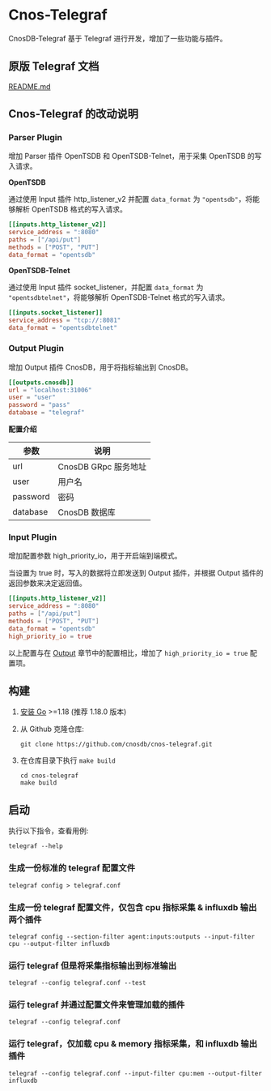 # Cnos-Telegraf

CnosDB-Telegraf 基于 Telegraf 进行开发，增加了一些功能与插件。

## 原版 Telegraf 文档

[README.md](./README.telegraf.md)

## Cnos-Telegraf 的改动说明

### Parser Plugin

增加 Parser 插件 OpenTSDB 和 OpenTSDB-Telnet，用于采集 OpenTSDB 的写入请求。

**OpenTSDB**

通过使用 Input 插件 http_listener_v2 并配置 `data_format` 为 `"opentsdb"`，将能够解析 OpenTSDB 格式的写入请求。

```toml
[[inputs.http_listener_v2]]
service_address = ":8080"
paths = ["/api/put"]
methods = ["POST", "PUT"]
data_format = "opentsdb"
```

**OpenTSDB-Telnet**

通过使用 Input 插件 socket_listener，并配置 `data_format` 为 `"opentsdbtelnet"`，将能够解析 OpenTSDB-Telnet 格式的写入请求。

```toml
[[inputs.socket_listener]]
service_address = "tcp://:8081"
data_format = "opentsdbtelnet"
```

### Output Plugin

增加 Output 插件 CnosDB，用于将指标输出到 CnosDB。

```toml
[[outputs.cnosdb]]
url = "localhost:31006"
user = "user"
password = "pass"
database = "telegraf"
```

**配置介绍**

| 参数       | 说明               |
|----------|------------------|
| url      | CnosDB GRpc 服务地址 |
| user     | 用户名              |
| password | 密码               |
| database | CnosDB 数据库       |

### Input Plugin

增加配置参数 high_priority_io，用于开启端到端模式。

当设置为 true 时，写入的数据将立即发送到 Output 插件，并根据 Output 插件的返回参数来决定返回值。

```toml
[[inputs.http_listener_v2]]
service_address = ":8080"
paths = ["/api/put"]
methods = ["POST", "PUT"]
data_format = "opentsdb"
high_priority_io = true
```

以上配置与在 [Output](#output) 章节中的配置相比，增加了 `high_priority_io = true` 配置项。

## 构建

1. [安装 Go](https://golang.org/doc/install) >=1.18 (推荐 1.18.0 版本)
2. 从 Github 克隆仓库:

   ```shell
   git clone https://github.com/cnosdb/cnos-telegraf.git
   ```

3. 在仓库目录下执行 `make build`

   ```shell
   cd cnos-telegraf
   make build
   ```

## 启动

执行以下指令，查看用例:

```shell
telegraf --help
```

### 生成一份标准的 telegraf 配置文件

```shell
telegraf config > telegraf.conf
```

### 生成一份 telegraf 配置文件，仅包含 cpu 指标采集 & influxdb 输出两个插件

```shell
telegraf config --section-filter agent:inputs:outputs --input-filter cpu --output-filter influxdb
```

### 运行 telegraf 但是将采集指标输出到标准输出

```shell
telegraf --config telegraf.conf --test
```

### 运行 telegraf 并通过配置文件来管理加载的插件

```shell
telegraf --config telegraf.conf
```

### 运行 telegraf，仅加载 cpu & memory 指标采集，和 influxdb 输出插件

```shell
telegraf --config telegraf.conf --input-filter cpu:mem --output-filter influxdb
```
